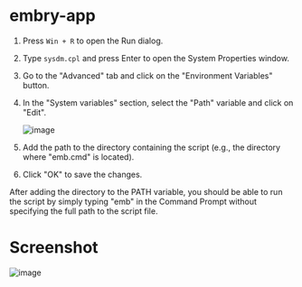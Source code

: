 # embry-app

1. Press `Win + R` to open the Run dialog.
2. Type `sysdm.cpl` and press Enter to open the System Properties window.
3. Go to the "Advanced" tab and click on the "Environment Variables" button.
4. In the "System variables" section, select the "Path" variable and click on "Edit".

   ![image](https://github.com/enoobis-org/embry-app/assets/62465404/e631b465-fc07-4edf-a6b4-5a3855901ffd)

6. Add the path to the directory containing the script (e.g., the directory where "emb.cmd" is located).
7. Click "OK" to save the changes.

After adding the directory to the PATH variable, you should be able to run the script by simply typing "emb" in the Command Prompt without specifying the full path to the script file.

# Screenshot 

![image](https://github.com/enoobis-org/embry-app/assets/62465404/347c612f-e08f-4372-92c4-c5047ca092b4)
